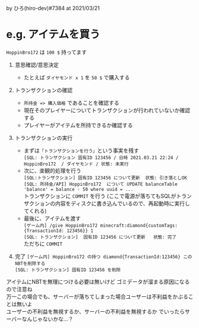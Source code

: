 by ひろ(hiro-dev)#7384 at 2021/03/21

# e.g. アイテムを買う

`HoppinBro172` は `100 $` 持ってます

1. 意思確認/意思決定
    - たとえば `ダイヤモンド x 1` を `50 $` で購入する  

1. トランザクションの確認
    - `所持金 => 購入価格` であることを確認する  
    - 現在そのプレイヤーについてトランザクションが行われていないか確認する  
    - プレイヤーがアイテムを所持できるか確認する  

1. トランザクションの実行
    - まずは`「トランザクションを行う」`という事実を残す  
      `[SQL: トランザクション 固有ID 123456 / 日時 2021.03.21 22:24 / HoppinBro172  / ダイヤモンド / 状態: 未実行`  
    - 次に、楽観的処理を行う  
      `[SQL:トランザクション] 固有ID 123456 について更新  状態: 引き落としOK`  
      `[SQL: 所持金/API] HoppinBro172  について UPDATE balanceTable 'balance' = balance - 50 where uuid = ...`  
      トランザクションに `COMMIT` を行う (ここで電源が落ちてもSQLがトランザクションの内容をディスクに書き込んでいるので、再起動時に実行してくれる)  
    - 最後に、アイテムを渡す  
      `[ゲーム内] /give HoppinBro172 minecraft:diamond{customTags:{TransactionId: 123456}} 1`  
      `[SQL: トランザクション]  固有ID 123456 について更新   状態: 完了`  
      ただちに `COMMIT`  
      
1. 完了
   `[ゲーム内] HoppinBro172 の持つ diamond{TransactionId:123456} このNBTを削除する`  
   `[SQL: トランザクション] 固有ID 123456 を削除`  

アイテムにNBTを無理につける必要は無いけど ゴミデータが溜まる原因になるので注意ね  
万一この場合でも、サーバーが落ちてしまった場合ユーザーは不利益をかぶることは無いよ  
ユーザーの不利益を無視するか、サーバーの不利益を無視するか でいったらサーバーなんじゃないかな...？  

